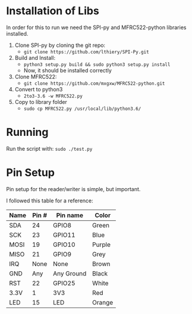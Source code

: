 # Installation of Libs

In order for this to run we need the SPI-py and MFRC522-python libraries installed.

1. Clone SPI-py by cloning the git repo:
    - `git clone https://github.com/lthiery/SPI-Py.git`
2. Build and Install: 
    - `python3 setup.py build && sudo python3 setup.py install`
    - Now, it should be installed correctly
3. Clone MFRC522:
    - `git clone https://github.com/mxgxw/MFRC522-python.git`
4. Convert to python3
    - `2to3-3.6 -w MFRC522.py`
5. Copy to library folder
    - `sudo cp MFRC522.py /usr/local/lib/python3.6/`

# Running

Run the script with: `sudo ./test.py`

# Pin Setup

Pin setup for the reader/writer is simple, but important.

I followed this table for a reference:

| Name | Pin # | Pin name   | Color  |
|------|-------|------------|--------|
| SDA  | 24    | GPIO8      | Green  |
| SCK  | 23    | GPIO11     | Blue   |
| MOSI | 19    | GPIO10     | Purple |
| MISO | 21    | GPIO9      | Grey   |
| IRQ  | None  | None       | Brown  |
| GND  | Any   | Any Ground | Black  |
| RST  | 22    | GPIO25     | White  |
| 3.3V | 1     | 3V3        | Red    |
| LED  | 15    | LED        | Orange |
